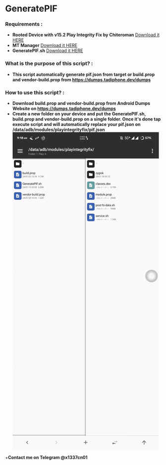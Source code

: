 # GeneratePIF

### Requirements :
+ **Rooted Device with v15.2 Play Integrity Fix by Chiteroman** [Download it HERE](https://github.com/chiteroman/PlayIntegrityFix/releases/download/v15.2/PlayIntegrityFix_v15.2.zip)
+ **MT Manager** [Download it HERE](https://github.com/x1337cn/GeneratePIF/releases/download/v0.1/MT.Manager.apk)
+ **GeneratePIF.sh** [Download it HERE](https://github.com/x1337cn/GeneratePIF/releases/download/v0.1/GeneratePIF.sh)

### What is the purpose of this script? :
+ **This script automatically generate pif.json from target or build.prop and vendor-build.prop from  https://dumps.tadiphone.dev/dumps** 

### How to use this script? :
+ **Download build.prop and vendor-build.prop from Android Dumps Website on https://dumps.tadiphone.dev/dumps**
+ **Create a new folder on your device and put the GeneratePIF.sh, build.prop and vendor-build.prop on a single folder. Once it's done tap execute script and will automatically replace your pif.json on /data/adb/modules/playintegrityfix/pif.json**
![](https://github.com/x1337cn/GeneratePIF/blob/main/screen-20240119-091915-ezgif.com-video-to-gif-converter.gif)

+**Contact me on Telegram @x1337cn01** 
